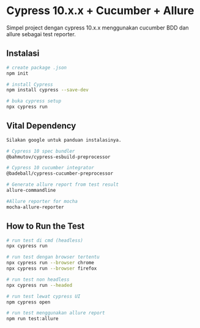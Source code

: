 # Cypress 10.x.x + Cucumber + Allure

Simpel project dengan cypress 10.x.x menggunakan cucumber BDD dan allure sebagai test reporter.

## Instalasi

```bash
# create package .json
npm init

# install Cypress
npm install cypress --save-dev

# buka cypress setup
npx cypress run
```

## Vital Dependency

```bash
Silakan google untuk panduan instalasinya.

# Cypress 10 spec bundler
@bahmutov/cypress-esbuild-preprocessor

# Cypress 10 cucumber integrator
@badeball/cypress-cucumber-preprocessor

# Generate allure report from test result
allure-commandline

#Allure reporter for mocha
mocha-allure-reporter
```

## How to Run the Test
```bash
# run test di cmd (headless)
npx cypress run

# run test dengan browser tertentu
npx cypress run --browser chrome
npx cypress run --browser firefox

# run test non headless
npx cypress run --headed

# run test lewat cypress UI
npm cypress open

# run test menggunakan allure report
npm run test:allure
```